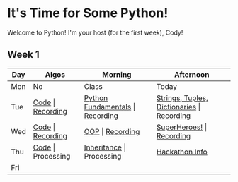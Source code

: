 # It's Time for Some Python!

Welcome to Python! I'm your host (for the first week), Cody!

## Week 1
 Day | Algos | Morning | Afternoon
 --- | --- | --- | ---
Mon | No | Class | Today
Tue | [Code](https://github.com/StevenCThaller/Python_July_21/blob/main/Algos/W1/D2.js) &#124; [Recording](https://youtu.be/TOCyUWxmFxU) | [Python Fundamentals](https://github.com/StevenCThaller/Python_July_21/blob/main/W1/D2/01_Python_Fundamentals) &#124; [Recording](https://youtu.be/L4hlC8u3_H8) | [Strings, Tuples, Dictionaries](https://github.com/StevenCThaller/Python_July_21/blob/main/W1/D2/02_Strings_Tuples_Dictionaries) &#124; [Recording](https://youtu.be/HUI_XpbpNHA)
Wed | [Code](https://github.com/StevenCThaller/Python_July_21/blob/main/Algos/W1/D3.js) &#124; [Recording](https://youtu.be/DW5Fb97QMtk) | [OOP](https://github.com/StevenCThaller/Python_July_21/blob/main/W1/D3/01_Object_Oriented_Programming) &#124; [Recording](https://youtu.be/cTQkARmtDvQ) | [SuperHeroes!](https://github.com/StevenCThaller/Python_July_21/blob/main/W1/D3/02_Lets_Make_A_SuperHero) &#124; [Recording](https://youtu.be/NJ4LttxGjOI)
Thu | [Code](https://github.com/StevenCThaller/Python_July_21/blob/main/Algos/W1/D4.js) &#124; Processing | [Inheritance](https://github.com/StevenCThaller/Python_July_21/blob/main/W1/D4/01_Inheritance_In_OOP) &#124; Processing | [Hackathon Info](https://github.com/StevenCThaller/Python_July_21/blob/main/W1/D4/02_Hackathon)
Fri | | |